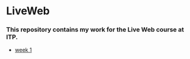 # LiveWeb


### This repository contains my work for the Live Web course at ITP.

- [week 1](https://evapphilips.github.io/LiveWeb/week1/interactiveSelfPortrait/)
